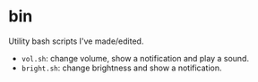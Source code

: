 # bin
Utility bash scripts I've made/edited.

* `vol.sh`: change volume, show a notification and play a sound.
* `bright.sh`: change brightness and show a notification.
